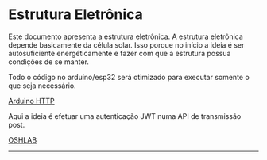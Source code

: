 # Estrutura Eletrônica

Este documento apresenta a estrutura eletrônica. A estrutura eletrônica depende basicamente da célula solar. Isso porque no início a ideia é ser autosuficiente energéticamente e fazer com que a estrutura possua condições de se manter. 

Todo o código no arduino/esp32 será otimizado para executar somente o que seja necessário. 

[Arduino HTTP](https://arduinogetstarted.com/tutorials/arduino-http-request)

Aqui a ideia é efetuar uma autenticação JWT numa API de transmissão post.

[OSHLAB](https://oshwlab.com/)


---
